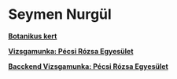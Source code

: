 <!DOCTYPE html>
<html lang="hu">
<head>
    <meta charset="UTF-8">
    <meta name="viewport" content="width=device-width, initial-scale=1.0">
     <link rel="stylesheet" href="style.css">
</head>
<body>
    <h1>Seymen Nurgül</h1>
   <div>
       <a id="gyak1" href="https://shellycica0518.github.io/botanikuskert_seymen_nuri" target="_blank"> <div><p> <b>Botanikus kert</b></p></div></a>
        <a id="vizsga" href="https://shellycica0518.github.io/pecsi-rozsa-egyesulet" target="_blank"> <div><p> <b>Vizsgamunka: Pécsi Rózsa Egyesület</b></p></div></a>
        <a id="vizsga2" href="https://shellycica0518.github.io/pecsi-rozsa-egyesulet-backend-video-nelkul" target="_blank"> <div><p> <b>Bacckend Vizsgamunka: Pécsi Rózsa Egyesület</b></p></div></a>
   </div>
</body>
</html>
